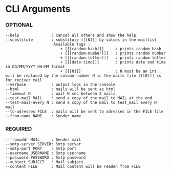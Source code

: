# CLI Arguments 
                                                                        
### OPTIONAL 

    --help				: cancel all others and show the help
    --substitute		: substitute [[[N]]] by values in the maillist   
    					 Available tags :
    					 	+ [[[random-hash]]] 	: prints random hash
    					 	+ [[[random-number]]]   : prints random number
    					 	+ [[[random-letter]]]   : prints random letter
    					 	+ [[[date-time]]] 		: prints date and time in DD/MM/YYYY HH:MM format
    					 	+ [[[N]]]               : N must be an int , will be replaced by the column number N in the mails file [[[0]]] is for reciver mail                                     
	--verbose			: output logs in the console                           		
	--html 				: mails will be sent as html                                      
	--timeout N 		: wait N sec between 2 mails                                 
	--test-mail MAIL 	: send a copy of the mail to MAIL at the end            
	--test-mail-every N : send a copy of the mail to test_mail every N mail  
	--to-adresses FILE 	: mails will be sent to adresses in the FILE file     
	--from-name NAME 	: Sender name                                           

### REQUIRED
                                                                        
	--fromaddr MAIL 	: Sender mail                                            
	--smtp-server SERVER: Smtp server                                       
	--smtp-port PORT 	: Smtp port                                             
	--username USERNAME : Smtp username                                      
	--password PASSWORD : Smtp password                                      
	--subject SUBJECT 	: Mail subject                                         
	--content FILE 		: Mail content will be readen from FILE                   
                                                                        
